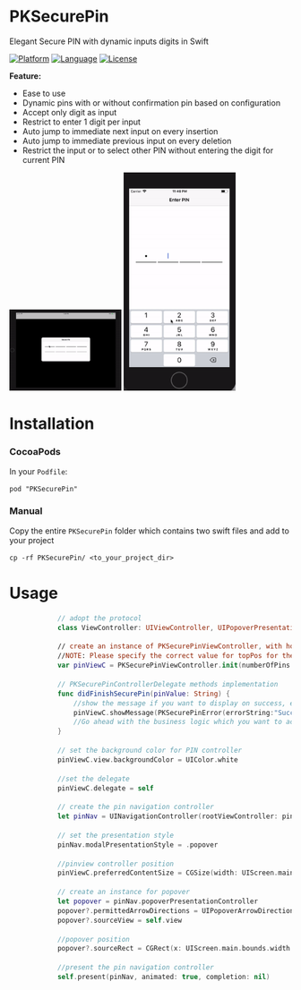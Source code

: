 # PKSecurePin
Elegant Secure PIN with dynamic inputs digits in Swift

[![Platform](http://img.shields.io/badge/platform-ios-blue.svg?style=flat
)](https://developer.apple.com/iphone/index.action)
[![Language](http://img.shields.io/badge/language-swift-brightgreen.svg?style=flat
)](https://developer.apple.com/swift)
[![License](http://img.shields.io/badge/license-MIT-lightgrey.svg?style=flat
)](http://mit-license.org)

**Feature:**
* Ease to use
* Dynamic pins with or without confirmation pin based on configuration
* Accept only digit as input
* Restrict to enter 1 digit per input
* Auto jump to immediate next input on every insertion
* Auto jump to immediate previous input on every deletion
* Restrict the input or to select other PIN without entering the digit for current PIN

<img src="./demo.gif" width="200" alt="Screenshot" />
<img src="./iphone_demo.gif" width="200" alt="Screenshot" />

# Installation
### CocoaPods
In your `Podfile`:
```
pod "PKSecurePin"
```
### Manual
Copy the entire `PKSecurePin` folder which contains two swift files and add to your project
```
cp -rf PKSecurePin/ <to_your_project_dir>
```

# Usage
```swift
            // adopt the protocol
            class ViewController: UIViewController, UIPopoverPresentationControllerDelegate, PKSecurePinControllerDelegate
            
            // create an instance of PKSecurePinViewController, with how many PIN, OTP or confirmation, position from top
            //NOTE: Please specify the correct value for topPos for the PIN text field w.r.t. to iPad & iPhone
            var pinViewC = PKSecurePinViewController.init(numberOfPins: 6, withconfirmation: true, topPos: 230)
            
            // PKSecurePinControllerDelegate methods implementation
            func didFinishSecurePin(pinValue: String) {
                //show the message if you want to display on success, else comment the below line
                pinViewC.showMessage(PKSecurePinError(errorString:"Success", errorCode: 200, errorIsHidden: false))
                //Go ahead with the business logic which you want to achieve with the PIN
            }
            
            // set the background color for PIN controller
            pinViewC.view.backgroundColor = UIColor.white
            
            //set the delegate
            pinViewC.delegate = self

            // create the pin navigation controller
            let pinNav = UINavigationController(rootViewController: pinViewC)

            // set the presentation style
            pinNav.modalPresentationStyle = .popover

            //pinview controller position
            pinViewC.preferredContentSize = CGSize(width: UIScreen.main.bounds.width * 0.5, height: 200)

            // create an instance for popover
            let popover = pinNav.popoverPresentationController
            popover?.permittedArrowDirections = UIPopoverArrowDirection(rawValue: 0)
            popover?.sourceView = self.view

            //popover position
            popover?.sourceRect = CGRect(x: UIScreen.main.bounds.width * 0.5 - UIScreen.main.bounds.width * 0.25, y: UIScreen.main.bounds.height * 0.5 - 100, width: UIScreen.main.bounds.width * 0.5, height: 200)

            //present the pin navigation controller
            self.present(pinNav, animated: true, completion: nil)



